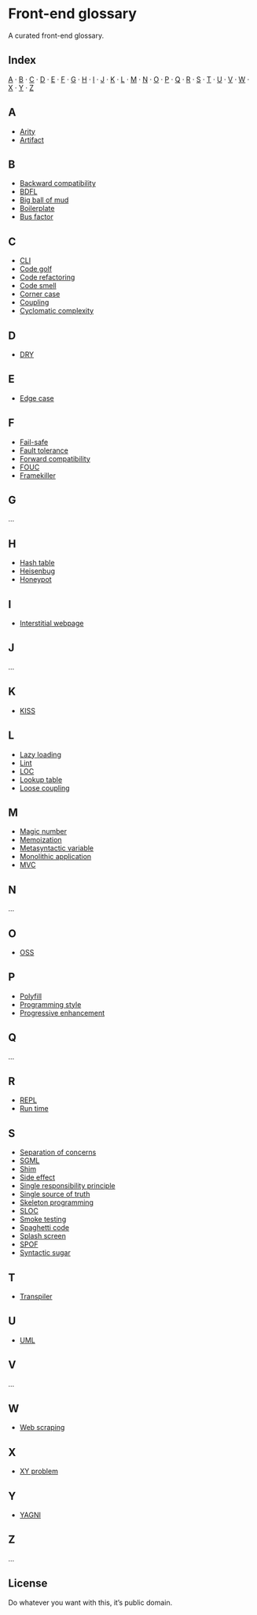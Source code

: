 # Front-end glossary

A curated front-end glossary.

## Index

[A](#a) · [B](#b) · [C](#c) · [D](#d) · [E](#e) · [F](#f) · [G](#g) · [H](#h) ·
[I](#i) · [J](#j) · [K](#k) · [L](#l) · [M](#m) · [N](#n) · [O](#o) · [P](#p) ·
[Q](#q) · [R](#r) · [S](#s) · [T](#t) · [U](#u) · [V](#v) · [W](#w) · [X](#x) ·
[Y](#y) · [Z](#z)

## A

- [Arity](https://en.wikipedia.org/wiki/Arity)
- [Artifact](https://en.wikipedia.org/wiki/Artifact_(software_development))

## B

- [Backward compatibility](https://en.wikipedia.org/wiki/Backward_compatibility)
- [BDFL](https://en.wikipedia.org/wiki/Benevolent_dictator_for_life)
- [Big ball of mud](https://en.wikipedia.org/wiki/Big_ball_of_mud)
- [Boilerplate](https://en.wikipedia.org/wiki/Boilerplate_code)
- [Bus factor](https://en.wikipedia.org/wiki/Bus_factor)

## C

- [CLI](https://en.wikipedia.org/wiki/Command-line_interface)
- [Code golf](https://en.wikipedia.org/wiki/Code_golf)
- [Code refactoring](https://en.wikipedia.org/wiki/Code_refactoring)
- [Code smell](https://en.wikipedia.org/wiki/Code_smell)
- [Corner case](https://en.wikipedia.org/wiki/Corner_case)
- [Coupling](https://en.wikipedia.org/wiki/Coupling_(computer_programming))
- [Cyclomatic complexity](https://en.wikipedia.org/wiki/Cyclomatic_complexity)

## D

- [DRY](https://en.wikipedia.org/wiki/Don't_repeat_yourself)

## E

- [Edge case](https://en.wikipedia.org/wiki/Edge_case)

## F

- [Fail-safe](https://en.wikipedia.org/wiki/Fail-safe)
- [Fault tolerance](https://en.wikipedia.org/wiki/Fault_tolerance)
- [Forward compatibility](https://en.wikipedia.org/wiki/Forward_compatibility)
- [FOUC](https://en.wikipedia.org/wiki/Flash_of_unstyled_content)
- [Framekiller](https://en.wikipedia.org/wiki/Framekiller)

## G

…

## H

- [Hash table](https://en.wikipedia.org/wiki/Hash_table)
- [Heisenbug](https://en.wikipedia.org/wiki/Heisenbug)
- [Honeypot](https://en.wikipedia.org/wiki/Honeypot_(computing))

## I

- [Interstitial webpage](https://en.wikipedia.org/wiki/Interstitial_webpage)

## J

…

## K

- [KISS](https://en.wikipedia.org/wiki/KISS_principle)

## L

- [Lazy loading](https://en.wikipedia.org/wiki/Lazy_loading)
- [Lint](https://en.wikipedia.org/wiki/Lint_(software))
- [LOC](https://en.wikipedia.org/wiki/Source_lines_of_code)
- [Lookup table](https://en.wikipedia.org/wiki/Lookup_table)
- [Loose coupling](https://en.wikipedia.org/wiki/Loose_coupling)

## M

- [Magic number](https://en.wikipedia.org/wiki/Magic_number_(programming))
- [Memoization](https://en.wikipedia.org/wiki/Memoization)
- [Metasyntactic variable](https://en.wikipedia.org/wiki/Metasyntactic_variable)
- [Monolithic application](https://en.wikipedia.org/wiki/Monolithic_application)
- [MVC](https://en.wikipedia.org/wiki/Model–view–controller)

## N

…

## O

- [OSS](https://en.wikipedia.org/wiki/Open-source_software)

## P

- [Polyfill](https://en.wikipedia.org/wiki/Polyfill)
- [Programming style](https://en.wikipedia.org/wiki/Programming_style)
- [Progressive enhancement](https://en.wikipedia.org/wiki/Progressive_enhancement)

## Q

…

## R

- [REPL](https://en.wikipedia.org/wiki/Read–eval–print_loop)
- [Run time](https://en.wikipedia.org/wiki/Run_time_(program_lifecycle_phase))

## S

- [Separation of concerns](https://en.wikipedia.org/wiki/Separation_of_concerns)
- [SGML](https://en.wikipedia.org/wiki/Standard_Generalized_Markup_Language)
- [Shim](https://en.wikipedia.org/wiki/Shim_(computing))
- [Side effect](https://en.wikipedia.org/wiki/Side_effect_(computer_science))
- [Single responsibility principle](https://en.wikipedia.org/wiki/Single_responsibility_principle)
- [Single source of truth](https://en.wikipedia.org/wiki/Single_source_of_truth)
- [Skeleton programming](https://en.wikipedia.org/wiki/Skeleton_(computer_programming))
- [SLOC](https://en.wikipedia.org/wiki/Source_lines_of_code)
- [Smoke testing](https://en.wikipedia.org/wiki/Smoke_testing_(software))
- [Spaghetti code](https://en.wikipedia.org/wiki/Spaghetti_code)
- [Splash screen](https://en.wikipedia.org/wiki/Splash_screen)
- [SPOF](https://en.wikipedia.org/wiki/Single_point_of_failure)
- [Syntactic sugar](https://en.wikipedia.org/wiki/Syntactic_sugar)

## T

- [Transpiler](https://en.wikipedia.org/wiki/Source-to-source_compiler)

## U

- [UML](https://en.wikipedia.org/wiki/Unified_Modeling_Language)

## V

…

## W

- [Web scraping](https://en.wikipedia.org/wiki/Web_scraping)

## X

- [XY problem](http://xyproblem.info)

## Y

- [YAGNI](https://en.wikipedia.org/wiki/You_aren%27t_gonna_need_it)

## Z

…

## License

Do whatever you want with this, it’s public domain.
